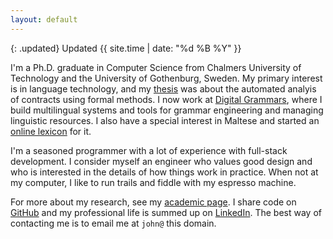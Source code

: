 ```yaml
---
layout: default
---
```


{: .updated}
Updated {{ site.time | date: "%d %B %Y" }}

I'm a Ph.D. graduate in Computer Science from Chalmers University of Technology and the University of Gothenburg, Sweden.
My primary interest is in language technology, and my [thesis](http://hdl.handle.net/2077/53815) was about the automated analyis of contracts using formal methods.
I now work at [Digital Grammars](http://www.digitalgrammars.com), where I build multilingual systems and tools for grammar engineering and managing linguistic resources.
I also have a special interest in Maltese and started an [online lexicon](http://mlrs.research.um.edu.mt/resources/gabra/) for it.

I'm a seasoned programmer with a lot of experience with full-stack development.
I consider myself an engineer who values good design and who is interested in the details of how things work in practice.
When not at my computer, I like to run trails and fiddle with my espresso machine.

For more about my research, see my [academic page](academic/).
I share code on [GitHub](https://github.com/johnjcamilleri)
and my professional life is summed up on [LinkedIn](https://www.linkedin.com/in/johnjcamilleri/).
The best way of contacting me is to email me at `john@` this domain.
